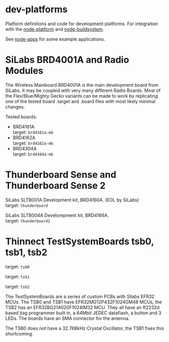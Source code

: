 # dev-platforms
Platform definitions and code for development platforms. For integration
with the [node-platform](https://github.com/thinnect/node-platform/)
and [node-buildsystem](https://github.com/thinnect/node-buildsystem).

See [node-apps](https://github.com/thinnect/node-apps) for some example applications.

# SiLabs BRD4001A and Radio Modules

The Wireless Mainboard BRD4001A is the main development board from SiLabs. It
may be coupled with very many different Radio Boards. Most of the
Flex/Blue/Mighty Gecko variants can be made to work by replicating one of the
tested board .target and .board files with most likely minimal changes.

Tested boards:
- BRD4161A\
  target: `brd4161a-mb`
- BRD4162A\
  target: `brd4162a-mb`
- BRD4304A\
  target: `brd4304a-mb`

# Thunderboard Sense and Thunderboard Sense 2

SiLabs SLTB001A Development kit, BRD4160A. (EOL by SiLabs)\
  target: `thunderboard`

SiLabs SLTB004A Develompment kit, BRD4166A.\
  target: `thunderboard2`

# Thinnect TestSystemBoards tsb0, tsb1, tsb2

target: `tsb0`

target: `tsb1`

target: `tsb2`

The TestSystemBoards are a series of custom PCBs with Silabs EFR32 MCUs.
The TSB0 and TSB1 have EFR32MG12P432F1024GM48 MCUs,
the TSB2 has an EFR32BG21A020F1024IM32 MCU. They all have an ft2232d based jtag
programmer built in, a 64Mbit JEDEC dataflash, a button and 3 LEDs.
The boards have an SMA connector for the antenna.

The TSB0 does not have a 32.768kHz Crystal Oscillator, the TSB1 fixes this
shortcoming.
